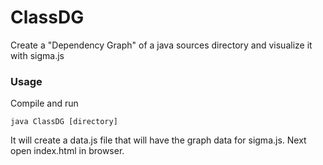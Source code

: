 # ClassDG
Create a "Dependency Graph" of a java sources directory and visualize it with sigma.js

### Usage

Compile and run

```
java ClassDG [directory]
```

It will create a data.js file that will have the graph data for sigma.js.
Next open index.html in browser.
